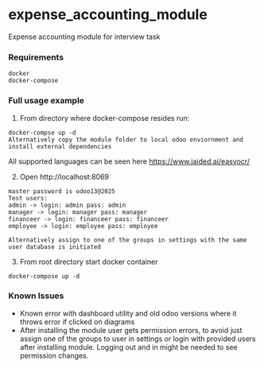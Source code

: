 # expense_accounting_module
Expense accounting module for interview task
### Requirements
```
docker
docker-compose
```

### Full usage example

1. From directory where docker-compose resides run:
```
docker-compse up -d
Alternatively copy the module folder to local odoo enviornment and install external dependencies

```
All supported languages can be seen here https://www.jaided.ai/easyocr/

2. Open http://localhost:8069
```
master password is odoo13@2025
Test users:
admin -> login: admin pass: admin
manager -> login: manager pass: manager
financeer -> login: financeer pass: financeer
employee -> login: employee pass: employee

Alternatively assign to one of the groups in settings with the same user database is initiated

```

3. From root directory start docker container
```
docker-compose up -d
```


### Known Issues

* Known error with dashboard utility and old odoo versions where it throws error if clicked on diagrams
* After installing the module user gets permission errors, to avoid just assign one of the groups to user in settings or login with provided users after installing module. Logging out and in might be needed to see permission changes.
